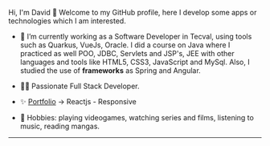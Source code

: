 Hi, I'm David 👋 Welcome to my GitHub profile, here I develop some apps or technologies which I am interested.


- 👔 I’m currently working as a Software Developer in Tecval, using tools such as Quarkus, VueJs, Oracle. I did a course on Java where I practiced as well POO, JDBC, Servlets and JSP's, JEE with other languages and tools like HTML5, CSS3, JavaScript and MySql. Also, I studied the use of <b>frameworks</b> as Spring and Angular.
  
- 👨‍💻 Passionate Full Stack Developer.
  
- ✨ [Portfolio](https://davidmarquez98.github.io/portafolio/) -> Reactjs - Responsive
  
- 🌱 Hobbies: playing videogames, watching series and films, listening to music, reading mangas.

<hr/>


